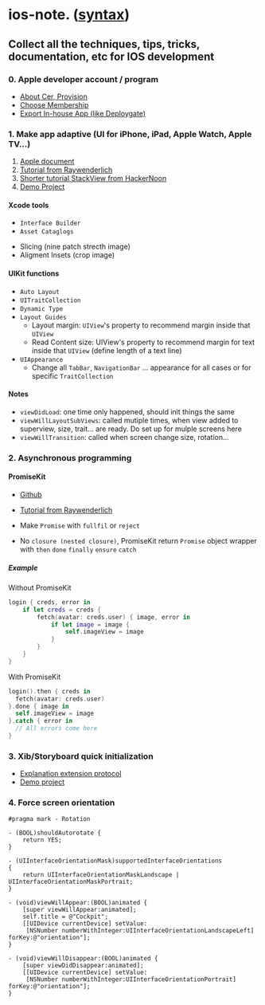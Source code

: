 # ios-note. ([syntax](https://help.github.com/articles/basic-writing-and-formatting-syntax/))

## Collect all the techniques, tips, tricks, documentation, etc for IOS development

### 0. Apple developer account / program
* [About Cer, Provision](https://blog.theodo.fr/2017/02/a-beginners-guide-to-ios-provisioning-profiles/)
* [Choose Membership](https://developer.apple.com/support/compare-memberships/)
* [Export In-house App (like Deploygate)](https://medium.com/wso2-iot/how-to-export-in-house-developed-ios-app-as-an-enterprise-application-dc087bdd64c3)

### 1. Make app adaptive (UI for iPhone, iPad, Apple Watch, Apple TV...)

1. [Apple document](https://developer.apple.com/design/adaptivity/)
1. [Tutorial from Raywenderlich](https://www.raywenderlich.com/162311/adaptive-layout-tutorial-ios-11-getting-started)
1. [Shorter tutorial StackView from HackerNoon](https://www.raywenderlich.com/162311/adaptive-layout-tutorial-ios-11-getting-started)
1. [Demo Project](https://github.com/kid9591/ios-note/tree/master/AdaptiveExample/AdaptiveElementsImplementingYourOwnAdaptiveDesignwithUIKit)

#### Xcode tools
* `Interface Builder`
* `Asset Cataglogs`
 - Slicing (nine patch strecth image)
 - Aligment Insets (crop image)
#### UIKit functions 
* `Auto Layout`
* `UITraitCollection`
* `Dynamic Type`
* `Layout Guides`
  *  Layout margin: `UIView`'s property to recommend margin inside that `UIView`
  * Read Content size: UIView's property to recommend margin for text inside that `UIView` (define length of a text line)
* `UIAppearance`
  * Change all `TabBar`, `NavigationBar` ... appearance for all cases or for specific `TraitCollection`

#### Notes
* `viewDidLoad`: one time only happened, should init things the same
* `viewWillLayoutSubViews`: called mutiple times, when view added to superview, size, trait... are ready. Do set up for mulple screens here
* `viewWillTransition`: called when screen change size, rotation...

### 2. Asynchronous programming

#### PromiseKit
* [Github](https://github.com/mxcl/PromiseKit)
* [Tutorial from Raywenderlich](https://www.raywenderlich.com/145683/getting-started-promises-promisekit)

* Make `Promise` with `fullfil` or `reject`
* No `closure (nested closure)`, PromiseKit return `Promise` object wrapper with `then` `done` `finally` `ensure` `catch`
##### Example
Without PromiseKit

```swift
login { creds, error in
    if let creds = creds {
        fetch(avatar: creds.user) { image, error in
            if let image = image {
                self.imageView = image
            }
        }
    }
}
```

With PromiseKit
```swift
login().then { creds in
  fetch(avatar: creds.user)
}.done { image in
  self.imageView = image
}.catch { error in
  // All errors come here
}
```

### 3. Xib/Storyboard quick initialization
* [Explanation extension protocol](https://www.appcoda.com/protocols-in-swift/)
* [Demo project](https://github.com/kid9591/ios-note/tree/master/InitViewOrVCPro/GetViewOrVCLikeAPro)

### 4. Force screen orientation

``` Objective C
#pragma mark - Rotation

- (BOOL)shouldAutorotate {
    return YES;
}

- (UIInterfaceOrientationMask)supportedInterfaceOrientations
{
    return UIInterfaceOrientationMaskLandscape | UIInterfaceOrientationMaskPortrait;
}

- (void)viewWillAppear:(BOOL)animated {
    [super viewWillAppear:animated];
    self.title = @"Cockpit";
    [[UIDevice currentDevice] setValue:
     [NSNumber numberWithInteger:UIInterfaceOrientationLandscapeLeft] forKey:@"orientation"];
}

- (void)viewWillDisappear:(BOOL)animated {
    [super viewDidDisappear:animated];
    [[UIDevice currentDevice] setValue:
     [NSNumber numberWithInteger:UIInterfaceOrientationPortrait] forKey:@"orientation"];
}

```
